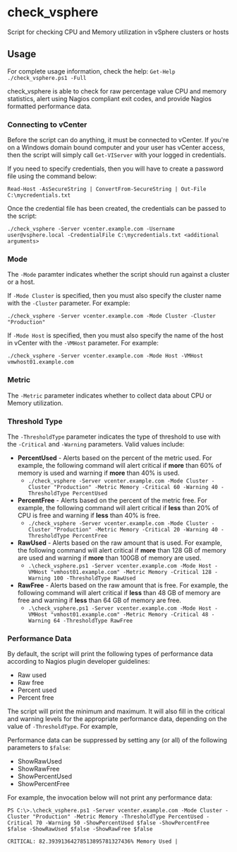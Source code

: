 # check_vsphere

Script for checking CPU and Memory utilization in vSphere clusters or hosts

## Usage

For complete usage information, check the help: `Get-Help ./check_vsphere.ps1 -Full`

check_vsphere is able to check for raw percentage value CPU and memory statistics, alert using Nagios compliant exit codes, and provide Nagios formatted performance data.

### Connecting to vCenter

Before the script can do anything, it must be connected to vCenter. If you're on a Windows domain bound computer and your user has vCenter access, then the script will simply call `Get-VIServer` with your logged in credentials.

If you need to specify credentials, then you will have to create a password file using the command below:

`Read-Host -AsSecureString | ConvertFrom-SecureString | Out-File C:\mycredentials.txt`

Once the credential file has been created, the credentials can be passed to the script:

`./check_vsphere -Server vcenter.example.com -Username user@vsphere.local -CredentialFile C:\mycredentials.txt <additional arguments>`

### Mode

The `-Mode` paramter indicates whether the script should run against a cluster or a host.

If `-Mode Cluster` is specified, then you must also specify the cluster name with the `-Cluster` parameter. For example:

`./check_vsphere -Server vcenter.example.com -Mode Cluster -Cluster "Production"`

If `-Mode Host` is specified, then you must also specify the name of the host in vCenter with the `-VMHost` parameter. For example:

`./check_vsphere -Server vcenter.example.com -Mode Host -VMHost vmwhost01.example.com`

### Metric

The `-Metric` parameter indicates whether to collect data about CPU or Memory utilization.

### Threshold Type

The `-ThresholdType` parameter indicates the type of threshold to use with the `-Critical` and `-Warning` parameters. Valid values include:

* **PercentUsed** - Alerts based on the percent of the metric used. For example, the following command will alert critical if **more** than 60% of memory is used and warning if **more** than 40% is used.
  * `./check_vsphere -Server vcenter.example.com -Mode Cluster -Cluster "Production" -Metric Memory -Critical 60 -Warning 40 -ThresholdType PercentUsed`
* **PercentFree** - Alerts based on the percent of the metric free. For example, the following command will alert critical if **less** than 20% of CPU is free and warning if **less** than 40% is free.
  * `./check_vsphere -Server vcenter.example.com -Mode Cluster -Cluster "Production" -Metric Memory -Critical 20 -Warning 40 -ThresholdType PercentFree`
* **RawUsed** - Alerts based on the raw amount that is used. For example, the following command will alert critical if **more** than 128 GB of memory are used and warning if **more** than 100GB of memory are used.
  * `.\check_vsphere.ps1 -Server vcenter.example.com -Mode Host -VMHost "vmhost01.example.com" -Metric Memory -Critical 128 -Warning 100 -ThresholdType RawUsed`
* **RawFree** - Alerts based on the raw amount that is free. For example, the following command will alert critical if **less** than 48 GB of memory are free and warning if **less** than 64 GB of memory are free.
  * `.\check_vsphere.ps1 -Server vcenter.example.com -Mode Host -VMHost "vmhost01.example.com" -Metric Memory -Critical 48 -Warning 64 -ThresholdType RawFree`

### Performance Data

By default, the script will print the following types of performance data according to Nagios plugin developer guidelines:

* Raw used
* Raw free
* Percent used
* Percent free

The script will print the minimum and maximum. It will also fill in the critical and warning levels for the appropriate performance data, depending on the value of `-ThresholdType`. For example,

Performance data can be suppressed by setting any (or all) of the following parameters to `$false`:

* ShowRawUsed
* ShowRawFree
* ShowPercentUsed
* ShowPercentFree

For example, the invocation below will not print any performance data:

```
PS C:\>.\check_vsphere.ps1 -Server vcenter.example.com -Mode Cluster -Cluster "Production" -Metric Memory -ThresholdType PercentUsed -Critical 70 -Warning 50 -ShowPercentUsed $false -ShowPercentFree $false -ShowRawUsed $false -ShowRawFree $false

CRITICAL: 82.39391364278513895781327436% Memory Used |
```